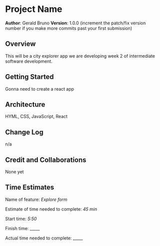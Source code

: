 # Project Name

**Author**: Gerald Bruno
**Version**: 1.0.0 (increment the patch/fix version number if you make more commits past your first submission)

## Overview
This will be a city explorer app we are developing week 2 of intermediate software development.

## Getting Started
Gonna need to create a react app

## Architecture
HYML, CSS, JavaScript, React

## Change Log
n/a

## Credit and Collaborations
None yet

## Time Estimates

Name of feature: _Explore form_

Estimate of time needed to complete: _45 min_

Start time: _5:50_

Finish time: _____

Actual time needed to complete: _____